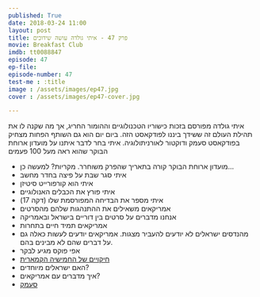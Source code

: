 ```yaml
---
published: True
date: 2018-03-24 11:00
layout: post
title: פרק 47 - איתי גולדה עושה שידוכים
movie: Breakfast Club
imdb: tt0088847
episode: 47
ep-file:
episode-number: 47
test-me : :title
image : /assets/images/ep47.jpg
cover : /assets/images/ep47-cover.jpg

---
```



איתי גולדה מפורסם בזכות כישוריו הטכנולוגיים וההומור החריג, אך מה שקנה לו את תהילת העולם זה ששידך ביננו לפודקאסט הזה.
ביום יום הוא גם השותף הפחות מצחיק בפודקאסט סעמק ודוקטור לאורניתולוגיה.
איתי בחר לדבר איתנו על מועדון ארוחת הבוקר שהוא ראה מעל 100 פעמים

* מועדון ארוחת הבוקר קורה בתאריך שהפרק משוחרר. מקריות? למעשה כן...
* איתי סגר שבת על פיצה בחדר מחשב
* איתי הוא קורפורייט סיטיזן
* איתי פורץ את הכבלים האנולוגיים
* איתי מספר את הבדיחה המפורסמת שלו (דקה 17)
* אמריקאים משאילים את ההתנהגות שלהם מהסרטים
* אנחנו מדברים על סרטים בין דוריים בישראל ובאמריקה
* אמריקאים תמיד חיים בתחרות
* מהנדסים ישראלים לא יודעים להעביר מצגות. אמריקאים יודעים לעשות כאלה גם על דברים שהם לא מבינים בהם.
* אפי פוקס מגיע לבקר
* [חיקויים של החמישיה הקמארית](https://www.youtube.com/watch?v=lLIWCW4ewb8)
* האם ישראלים מיוחדים?
* איך מדברים עם אמריקאים?
* [סעמק](https://semek.podbean.com/)
